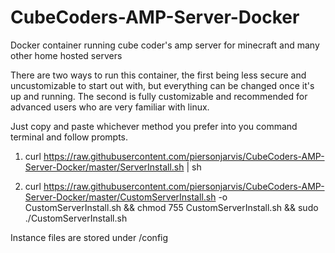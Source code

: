 # CubeCoders-AMP-Server-Docker
Docker container running cube coder's amp server for minecraft and many other home hosted servers

There are two ways to run this container, the first being less secure and uncustomizable to start out with, but everything can be changed once it's up and running. 
The second is fully customizable and recommended for advanced users who are very familiar with linux. 

Just copy and paste whichever method you prefer into you command terminal and follow prompts.

1) curl https://raw.githubusercontent.com/piersonjarvis/CubeCoders-AMP-Server-Docker/master/ServerInstall.sh | sh

2) curl https://raw.githubusercontent.com/piersonjarvis/CubeCoders-AMP-Server-Docker/master/CustomServerInstall.sh -o CustomServerInstall.sh && chmod 755 CustomServerInstall.sh && sudo ./CustomServerInstall.sh

Instance files are stored under /config
